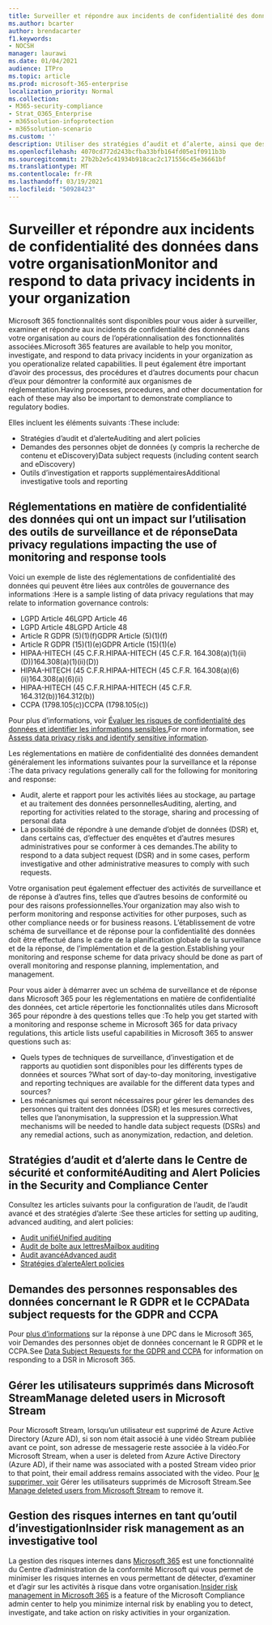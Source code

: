 ```yaml
---
title: Surveiller et répondre aux incidents de confidentialité des données dans votre organisation
ms.author: bcarter
author: brendacarter
f1.keywords:
- NOCSH
manager: laurawi
ms.date: 01/04/2021
audience: ITPro
ms.topic: article
ms.prod: microsoft-365-enterprise
localization_priority: Normal
ms.collection:
- M365-security-compliance
- Strat_O365_Enterprise
- m365solution-infoprotection
- m365solution-scenario
ms.custom: ''
description: Utiliser des stratégies d’audit et d’alerte, ainsi que des demandes des personnes qui répondent aux incidents de données personnelles.
ms.openlocfilehash: 4070cd772d243bcfba33bfb164fd05e1f0911b3b
ms.sourcegitcommit: 27b2b2e5c41934b918cac2c171556c45e36661bf
ms.translationtype: MT
ms.contentlocale: fr-FR
ms.lasthandoff: 03/19/2021
ms.locfileid: "50928423"
---
```

# <a name="monitor-and-respond-to-data-privacy-incidents-in-your-organization"></a><span data-ttu-id="279e5-103">Surveiller et répondre aux incidents de confidentialité des données dans votre organisation</span><span class="sxs-lookup"><span data-stu-id="279e5-103">Monitor and respond to data privacy incidents in your organization</span></span>

<span data-ttu-id="279e5-104">Microsoft 365 fonctionnalités sont disponibles pour vous aider à surveiller, examiner et répondre aux incidents de confidentialité des données dans votre organisation au cours de l’opérationnalisation des fonctionnalités associées.</span><span class="sxs-lookup"><span data-stu-id="279e5-104">Microsoft 365 features are available to help you monitor, investigate, and respond to data privacy incidents in your organization as you operationalize related capabilities.</span></span> <span data-ttu-id="279e5-105">Il peut également être important d’avoir des processus, des procédures et d’autres documents pour chacun d’eux pour démontrer la conformité aux organismes de réglementation.</span><span class="sxs-lookup"><span data-stu-id="279e5-105">Having processes, procedures, and other documentation for each of these may also be important to demonstrate compliance to regulatory bodies.</span></span>

<span data-ttu-id="279e5-106">Elles incluent les éléments suivants :</span><span class="sxs-lookup"><span data-stu-id="279e5-106">These include:</span></span> 

- <span data-ttu-id="279e5-107">Stratégies d’audit et d’alerte</span><span class="sxs-lookup"><span data-stu-id="279e5-107">Auditing and alert policies</span></span>
- <span data-ttu-id="279e5-108">Demandes des personnes objet de données (y compris la recherche de contenu et eDiscovery)</span><span class="sxs-lookup"><span data-stu-id="279e5-108">Data subject requests (including content search and eDiscovery)</span></span>
- <span data-ttu-id="279e5-109">Outils d’investigation et rapports supplémentaires</span><span class="sxs-lookup"><span data-stu-id="279e5-109">Additional investigative tools and reporting</span></span>

## <a name="data-privacy-regulations-impacting-the-use-of-monitoring-and-response-tools"></a><span data-ttu-id="279e5-110">Réglementations en matière de confidentialité des données qui ont un impact sur l’utilisation des outils de surveillance et de réponse</span><span class="sxs-lookup"><span data-stu-id="279e5-110">Data privacy regulations impacting the use of monitoring and response tools</span></span>

<span data-ttu-id="279e5-111">Voici un exemple de liste des réglementations de confidentialité des données qui peuvent être liées aux contrôles de gouvernance des informations :</span><span class="sxs-lookup"><span data-stu-id="279e5-111">Here is a sample listing of data privacy regulations that may relate to information governance controls:</span></span>

- <span data-ttu-id="279e5-112">LGPD Article 46</span><span class="sxs-lookup"><span data-stu-id="279e5-112">LGPD Article 46</span></span>
- <span data-ttu-id="279e5-113">LGPD Article 48</span><span class="sxs-lookup"><span data-stu-id="279e5-113">LGPD Article 48</span></span>
- <span data-ttu-id="279e5-114">Article R GDPR (5)(1)(f)</span><span class="sxs-lookup"><span data-stu-id="279e5-114">GDPR Article (5)(1)(f)</span></span>
- <span data-ttu-id="279e5-115">Article R GDPR (15)(1)(e)</span><span class="sxs-lookup"><span data-stu-id="279e5-115">GDPR Article (15)(1)(e)</span></span>
- <span data-ttu-id="279e5-116">HIPAA-HITECH (45 C.F.R.</span><span class="sxs-lookup"><span data-stu-id="279e5-116">HIPAA-HITECH (45 C.F.R.</span></span> <span data-ttu-id="279e5-117">164.308(a)(1)(ii)(D))</span><span class="sxs-lookup"><span data-stu-id="279e5-117">164.308(a)(1)(ii)(D))</span></span>
- <span data-ttu-id="279e5-118">HIPAA-HITECH (45 C.F.R.</span><span class="sxs-lookup"><span data-stu-id="279e5-118">HIPAA-HITECH (45 C.F.R.</span></span> <span data-ttu-id="279e5-119">164.308(a)(6)(ii)</span><span class="sxs-lookup"><span data-stu-id="279e5-119">164.308(a)(6)(ii)</span></span>
- <span data-ttu-id="279e5-120">HIPAA-HITECH (45 C.F.R.</span><span class="sxs-lookup"><span data-stu-id="279e5-120">HIPAA-HITECH (45 C.F.R.</span></span> <span data-ttu-id="279e5-121">164.312(b))</span><span class="sxs-lookup"><span data-stu-id="279e5-121">164.312(b))</span></span>
- <span data-ttu-id="279e5-122">CCPA (1798.105(c))</span><span class="sxs-lookup"><span data-stu-id="279e5-122">CCPA (1798.105(c))</span></span>

<span data-ttu-id="279e5-123">Pour plus d’informations, voir [Évaluer les risques de confidentialité des données et identifier les informations sensibles.](information-protection-deploy-assess.md)</span><span class="sxs-lookup"><span data-stu-id="279e5-123">For more information, see [Assess data privacy risks and identify sensitive information](information-protection-deploy-assess.md).</span></span>

<span data-ttu-id="279e5-124">Les réglementations en matière de confidentialité des données demandent généralement les informations suivantes pour la surveillance et la réponse :</span><span class="sxs-lookup"><span data-stu-id="279e5-124">The data privacy regulations generally call for the following for monitoring and response:</span></span>

- <span data-ttu-id="279e5-125">Audit, alerte et rapport pour les activités liées au stockage, au partage et au traitement des données personnelles</span><span class="sxs-lookup"><span data-stu-id="279e5-125">Auditing, alerting, and reporting for activities related to the storage, sharing and processing of personal data</span></span>
- <span data-ttu-id="279e5-126">La possibilité de répondre à une demande d’objet de données (DSR) et, dans certains cas, d’effectuer des enquêtes et d’autres mesures administratives pour se conformer à ces demandes.</span><span class="sxs-lookup"><span data-stu-id="279e5-126">The ability to respond to a data subject request (DSR) and in some cases, perform investigative and other administrative measures to comply with such requests.</span></span>

<span data-ttu-id="279e5-127">Votre organisation peut également effectuer des activités de surveillance et de réponse à d’autres fins, telles que d’autres besoins de conformité ou pour des raisons professionnelles.</span><span class="sxs-lookup"><span data-stu-id="279e5-127">Your organization may also wish to perform monitoring and response activities for other purposes, such as other compliance needs or for business reasons.</span></span> <span data-ttu-id="279e5-128">L’établissement de votre schéma de surveillance et de réponse pour la confidentialité des données doit être effectué dans le cadre de la planification globale de la surveillance et de la réponse, de l’implémentation et de la gestion.</span><span class="sxs-lookup"><span data-stu-id="279e5-128">Establishing your monitoring and response scheme for data privacy should be done as part of overall monitoring and response planning, implementation, and management.</span></span>

<span data-ttu-id="279e5-129">Pour vous aider à démarrer avec un schéma de surveillance et de réponse dans Microsoft 365 pour les réglementations en matière de confidentialité des données, cet article répertorie les fonctionnalités utiles dans Microsoft 365 pour répondre à des questions telles que :</span><span class="sxs-lookup"><span data-stu-id="279e5-129">To help you get started with a monitoring and response scheme in Microsoft 365 for data privacy regulations, this article lists useful capabilities in Microsoft 365 to answer questions such as:</span></span> 

- <span data-ttu-id="279e5-130">Quels types de techniques de surveillance, d’investigation et de rapports au quotidien sont disponibles pour les différents types de données et sources ?</span><span class="sxs-lookup"><span data-stu-id="279e5-130">What sort of day-to-day monitoring, investigative and reporting techniques are available for the different data types and sources?</span></span>
- <span data-ttu-id="279e5-131">Les mécanismes qui seront nécessaires pour gérer les demandes des personnes qui traitent des données (DSR) et les mesures correctives, telles que l’anonymisation, la suppression et la suppression.</span><span class="sxs-lookup"><span data-stu-id="279e5-131">What mechanisms will be needed to handle data subject requests (DSRs) and any remedial actions, such as anonymization, redaction, and deletion.</span></span>

## <a name="auditing-and-alert-policies-in-the-security-and-compliance-center"></a><span data-ttu-id="279e5-132">Stratégies d’audit et d’alerte dans le Centre de sécurité et conformité</span><span class="sxs-lookup"><span data-stu-id="279e5-132">Auditing and Alert Policies in the Security and Compliance Center</span></span>

<span data-ttu-id="279e5-133">Consultez les articles suivants pour la configuration de l’audit, de l’audit avancé et des stratégies d’alerte :</span><span class="sxs-lookup"><span data-stu-id="279e5-133">See these articles for setting up auditing, advanced auditing, and alert policies:</span></span>

- [<span data-ttu-id="279e5-134">Audit unifié</span><span class="sxs-lookup"><span data-stu-id="279e5-134">Unified auditing</span></span>](../compliance/search-the-audit-log-in-security-and-compliance.md)
- [<span data-ttu-id="279e5-135">Audit de boîte aux lettres</span><span class="sxs-lookup"><span data-stu-id="279e5-135">Mailbox auditing</span></span>](../compliance/enable-mailbox-auditing.md)
- [<span data-ttu-id="279e5-136">Audit avancé</span><span class="sxs-lookup"><span data-stu-id="279e5-136">Advanced audit</span></span>](../compliance/advanced-audit.md)
- [<span data-ttu-id="279e5-137">Stratégies d’alerte</span><span class="sxs-lookup"><span data-stu-id="279e5-137">Alert policies</span></span>](../compliance/alert-policies.md)

## <a name="data-subject-requests-for-the-gdpr-and-ccpa"></a><span data-ttu-id="279e5-138">Demandes des personnes responsables des données concernant le R GDPR et le CCPA</span><span class="sxs-lookup"><span data-stu-id="279e5-138">Data subject requests for the GDPR and CCPA</span></span>

<span data-ttu-id="279e5-139">Pour [plus d’informations](/compliance/regulatory/gdpr-dsr-Office365) sur la réponse à une DPC dans le Microsoft 365, voir Demandes des personnes objet de données concernant le R GDPR et le CCPA.</span><span class="sxs-lookup"><span data-stu-id="279e5-139">See [Data Subject Requests for the GDPR and CCPA](/compliance/regulatory/gdpr-dsr-Office365) for information on responding to a DSR in Microsoft 365.</span></span>

## <a name="manage-deleted-users-in-microsoft-stream"></a><span data-ttu-id="279e5-140">Gérer les utilisateurs supprimés dans Microsoft Stream</span><span class="sxs-lookup"><span data-stu-id="279e5-140">Manage deleted users in Microsoft Stream</span></span>

<span data-ttu-id="279e5-141">Pour Microsoft Stream, lorsqu’un utilisateur est supprimé de Azure Active Directory (Azure AD), si son nom était associé à une vidéo Stream publiée avant ce point, son adresse de messagerie reste associée à la vidéo.</span><span class="sxs-lookup"><span data-stu-id="279e5-141">For Microsoft Stream, when a user is deleted from Azure Active Directory (Azure AD), if their name was associated with a posted Stream video prior to that point, their email address remains associated with the video.</span></span> <span data-ttu-id="279e5-142">Pour [le supprimer, voir](/stream/managing-deleted-users) Gérer les utilisateurs supprimés de Microsoft Stream.</span><span class="sxs-lookup"><span data-stu-id="279e5-142">See [Manage deleted users from Microsoft Stream](/stream/managing-deleted-users) to remove it.</span></span>

## <a name="insider-risk-management-as-an-investigative-tool"></a><span data-ttu-id="279e5-143">Gestion des risques internes en tant qu’outil d’investigation</span><span class="sxs-lookup"><span data-stu-id="279e5-143">Insider risk management as an investigative tool</span></span>

<span data-ttu-id="279e5-144">La gestion des risques internes dans [Microsoft 365](../compliance/insider-risk-management.md) est une fonctionnalité du Centre d’administration de la conformité Microsoft qui vous permet de minimiser les risques internes en vous permettant de détecter, d’examiner et d’agir sur les activités à risque dans votre organisation.</span><span class="sxs-lookup"><span data-stu-id="279e5-144">[Insider risk management in Microsoft 365](../compliance/insider-risk-management.md) is a feature of the Microsoft Compliance admin center to help you minimize internal risk by enabling you to detect, investigate, and take action on risky activities in your organization.</span></span>